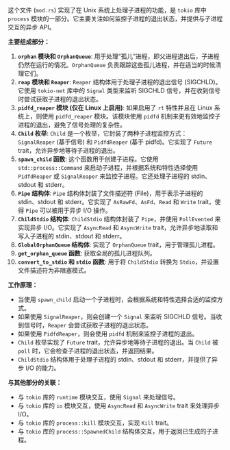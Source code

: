这个文件 (`mod.rs`) 实现了在 Unix 系统上处理子进程的功能，是 `tokio` 库中 `process` 模块的一部分。它主要关注如何监控子进程的退出状态，并提供与子进程交互的异步 API。

**主要组成部分：**

1.  **`orphan` 模块和 `OrphanQueue`**:  用于处理“孤儿”进程，即父进程退出后，子进程仍然在运行的情况。`OrphanQueue` 负责跟踪这些孤儿进程，并在适当的时候清理它们。
2.  **`reap` 模块和 `Reaper`**:  `Reaper` 结构体用于处理子进程的退出信号 (SIGCHLD)。它使用 `tokio-net` 库中的 `Signal` 类型来监听 SIGCHLD 信号，并在收到信号时尝试获取子进程的退出状态。
3.  **`pidfd_reaper` 模块 (仅在 Linux 上启用)**:  如果启用了 `rt` 特性并且在 Linux 系统上，则使用 `pidfd_reaper` 模块。该模块使用 `pidfd` 机制来更有效地监控子进程的退出，避免了信号处理的复杂性。
4.  **`Child` 枚举**:  `Child` 是一个枚举，它封装了两种子进程监控方式：`SignalReaper` (基于信号) 和 `PidfdReaper` (基于 pidfd)。它实现了 `Future` trait，允许异步地等待子进程的退出。
5.  **`spawn_child` 函数**:  这个函数用于创建子进程。它使用 `std::process::Command` 来启动子进程，并根据系统和特性选择使用 `PidfdReaper` 或 `SignalReaper` 来监控子进程。它还处理子进程的 stdin、stdout 和 stderr。
6.  **`Pipe` 结构体**:  `Pipe` 结构体封装了文件描述符 (File)，用于表示子进程的 stdin、stdout 和 stderr。它实现了 `AsRawFd`、`AsFd`、`Read` 和 `Write` trait，使得 `Pipe` 可以被用于异步 I/O 操作。
7.  **`ChildStdio` 结构体**:  `ChildStdio` 结构体封装了 `Pipe`，并使用 `PollEvented` 来实现异步 I/O。它实现了 `AsyncRead` 和 `AsyncWrite` trait，允许异步地读取和写入子进程的 stdin、stdout 和 stderr。
8.  **`GlobalOrphanQueue` 结构体**:  实现了 `OrphanQueue` trait，用于管理孤儿进程。
9.  **`get_orphan_queue` 函数**:  获取全局的孤儿进程队列。
10. **`convert_to_stdio` 和 `stdio` 函数**:  用于将 `ChildStdio` 转换为 `Stdio`，并设置文件描述符为非阻塞模式。

**工作原理：**

*   当使用 `spawn_child` 启动一个子进程时，会根据系统和特性选择合适的监控方式。
*   如果使用 `SignalReaper`，则会创建一个 `Signal` 来监听 SIGCHLD 信号。当收到信号时，`Reaper` 会尝试获取子进程的退出状态。
*   如果使用 `PidfdReaper`，则会使用 `pidfd` 机制来监控子进程的退出。
*   `Child` 枚举实现了 `Future` trait，允许异步地等待子进程的退出。当 `Child` 被 `poll` 时，它会检查子进程的退出状态，并返回结果。
*   `ChildStdio` 结构体用于处理子进程的 stdin、stdout 和 stderr，并提供了异步 I/O 的能力。

**与其他部分的关联：**

*   与 `tokio` 库的 `runtime` 模块交互，使用 `Signal` 来处理信号。
*   与 `tokio` 库的 `io` 模块交互，使用 `AsyncRead` 和 `AsyncWrite` trait 来处理异步 I/O。
*   与 `tokio` 库的 `process::kill` 模块交互，实现 `Kill` trait。
*   与 `tokio` 库的 `process::SpawnedChild` 结构体交互，用于返回已生成的子进程。
